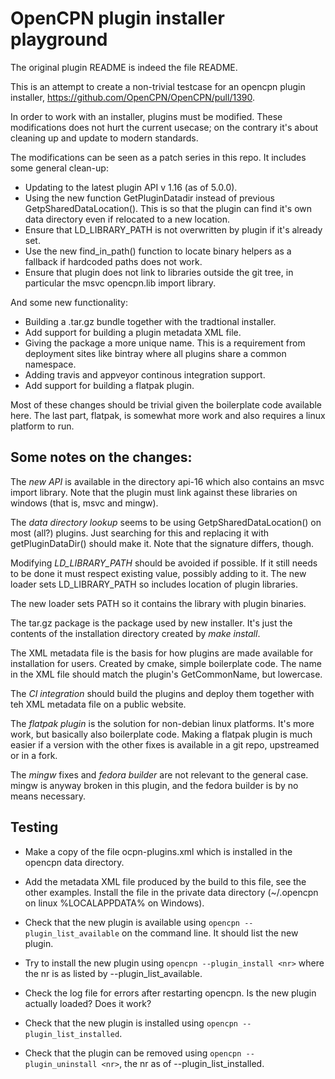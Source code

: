 OpenCPN plugin installer playground
===================================

The original plugin README is indeed the file README.

This is an attempt to create a non-trivial testcase for an opencpn plugin
installer, https://github.com/OpenCPN/OpenCPN/pull/1390.

In order to work with an installer, plugins must be modified. These
modifications does not hurt the current usecase; on the contrary it's
about cleaning up and update to modern standards.

The modifications can be seen as a patch series in this repo. It
includes some general clean-up:

   - Updating to the latest plugin API v 1.16 (as of 5.0.0).
   - Using the new function GetPluginDatadir instead of previous
     GetpSharedDataLocation(). This is so that the plugin can find
     it's own data directory even if relocated to a new location.
   - Ensure that LD\_LIBRARY\_PATH is not overwritten by plugin if it's
     already set.
   - Use the new find\_in\_path() function to locate binary helpers as a
     fallback if hardcoded paths does not work.
   - Ensure that plugin does not link to libraries outside the git tree,
     in particular the msvc opencpn.lib import library.

And some new functionality:

   - Building a .tar.gz bundle together with the tradtional installer.
   - Add support for building a plugin metadata XML file.
   - Giving the package a more unique name. This is a requirement from
     deployment sites like bintray where all plugins share a common
     namespace.
   - Adding travis and appveyor continous integration support.
   - Add support for building a flatpak plugin.

Most of these changes should be trivial given the boilerplate code available
here. The last part, flatpak, is somewhat more work and also requires a
linux platform to run.

## Some notes on the changes:

The *new API* is available in the directory api-16 which also contains
an msvc import library. Note that the plugin must link against these
libraries on windows (that is, msvc and mingw).

The *data directory lookup* seems to be using GetpSharedDataLocation() on
most (all?) plugins. Just searching for this and replacing it with
getPluginDataDir() should make it. Note that the signature differs, though.

Modifying *LD_LIBRARY_PATH* should be avoided if possible. If it still needs
to be done it must respect existing value, possibly adding to it. The new
loader sets LD\_LIBRARY\_PATH so includes location of plugin libraries.

The new loader sets PATH so it contains the library with plugin binaries.

The tar.gz package is the package used by new installer. It's just the
contents of the installation directory created by *make install*.

The XML metadata file is the basis for how plugins are made available for
installation for users. Created by cmake, simple boilerplate code. The name
in the XML file should match the plugin's GetCommonName, but lowercase.

The *CI integration* should build the plugins and deploy them together with
teh XML metadata file on a public website.

The *flatpak plugin* is the solution for non-debian linux platforms. It's
more work, but basically also boilerplate code. Making a flatpak plugin
is much easier if a version with the other fixes is available in a git repo,
upstreamed or in a fork.

The *mingw* fixes and *fedora builder* are not relevant to the general case.
mingw is anyway broken in this plugin, and the fedora builder is by no
means necessary.

## Testing

  - Make a copy of the file ocpn-plugins.xml which is installed in the
    opencpn data directory.

  - Add the metadata XML file produced by the build to this file, see
    the other examples. Install the file in the private data directory
    (~/.opencpn on linux %LOCALAPPDATA% on Windows).

  - Check that the new plugin is available using
    `opencpn --plugin_list_available` on the command line. It should list
    the new plugin.

  - Try to install the new plugin using `opencpn --plugin_install <nr>`
    where the nr is as listed by --plugin_list_available.

  - Check the log file for errors after restarting opencpn. Is the new
    plugin actually loaded? Does it work?

  - Check that the new plugin is installed using
    `opencpn --plugin_list_installed`.

  - Check that the plugin can be removed using
    `opencpn --plugin_uninstall <nr>`, the nr as of --plugin_list_installed.

